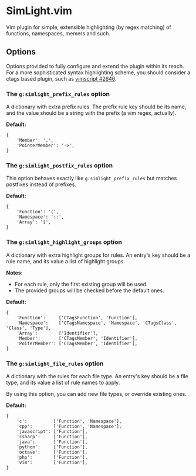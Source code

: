 SimLight.vim
============

Vim plugin for simple, extensible highlighting (by regex matching) of functions,
namespaces, memers and such.


Options
-------
Options provided to fully configure and extend the plugin within its reach. For
a more sophisticated syntax highlighting scheme, you should consider a ctags
based plugin, such as
[vimscript #2646](http://www.vim.org/scripts/script.php?script_id=2646).

### The `g:simlight_prefix_rules` option

A dictionary with extra prefix rules. The prefix rule key should be its name,
and the value should be a string with the prefix (a vim regex, actually).

**Default:**
```
{
    'Member': '.',
    'PointerMember': '->',
}
```

### The `g:simlight_postfix_rules` option

This option behaves exactly like `g:simlight_prefix_rules` but matches postfixes
instead of prefixes.

**Default:**
```
{
    'Function': '(',
    'Namespace': '::',
    'Array': '[',
}
```

### The `g:simlight_highlight_groups` option

A dictionary with extra highlight groups for rules. An entry's key should be a rule name,
and its value a list of highlight groups.

**Notes:**
* For each rule, only the first existing group will be used.
* The provided groups will be checked before the default ones.

**Default:**
```
{
    'Function':     ['CTagsFunction', 'Function'],
    'Namespace':    ['CTagsNamespace', 'Namespace', 'CTagsClass', 'Class', 'Type'],
    'Array':        ['Identifier'],
    'Member':       ['CTagsMember', 'Identifier'],
    'PoiterMember': ['CTagsMember', 'Identifier'],
}
```

### The `g:simlight_file_rules` option

A dictionary with the rules for each file type. An entry's key should be a file type, and
its value a list of rule names to apply.

By using this option, you can add new file types, or override existing ones.

**Default:**
```
{
    'c':          ['Function', 'Namespace'],
    'cpp':        ['Function', 'Namespace'],
    'javascript': ['Function'],
    'csharp':     ['Function'],
    'java':       ['Function'],
    'python':     ['Function'],
    'octave':     ['Function'],
    'php':        ['Function'],
    'vim':        ['Function'],
}
```
